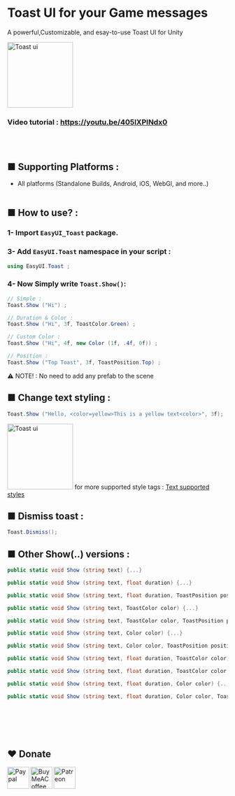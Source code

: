 # Toast UI for your Game messages
A powerful,Customizable, and esay-to-use Toast UI for Unity

<img src="https://www.mediafire.com/convkey/6af4/br7apcoostvua8mzg.jpg" alt="Toast ui" height="150" />

### Video tutorial : https://youtu.be/405lXPINdx0
<br><br>
## ■ Supporting Platforms :
- All platforms (Standalone Builds, Android, iOS, WebGl, and more..)
<br><br>
## ■ How to use?  :
### 1- Import ```EasyUI_Toast``` package.
### 3- Add ```EasyUI.Toast``` namespace in your script :
```c#
using EasyUI.Toast ;
```
### 4- Now Simply write ```Toast.Show()```:
```c#
// Simple :
Toast.Show ("Hi") ;

// Duration & Color :
Toast.Show ("Hi", 3f, ToastColor.Green) ;

// Custom Color :
Toast.Show ("Hi", 4f, new Color (1f, .4f, 0f)) ;

// Position :
Toast.Show ("Top Toast", 3f, ToastPosition.Top) ;
```
⚠️ NOTE! : No need to add any prefab to the scene

## ■ Change text styling :
```c#
Toast.Show ("Hello, <color=yellow>This is a yellow text<color>", 3f);
```
<img src="https://www.mediafire.com/convkey/336a/c3pmudunpkuhbvb7g.jpg" alt="Toast ui" height="150" />
for more supported style tags : <a href="https://docs.unity3d.com/Packages/com.unity.ugui@1.0/manual/StyledText.html">Text supported styles</a>

## ■ Dismiss toast :
```c#
Toast.Dismiss();
```

## ■ Other Show(..) versions :
```c#
public static void Show (string text) {...}

public static void Show (string text, float duration) {...}

public static void Show (string text, float duration, ToastPosition position) {...}

public static void Show (string text, ToastColor color) {...}

public static void Show (string text, ToastColor color, ToastPosition position) {...}

public static void Show (string text, Color color) {...}

public static void Show (string text, Color color, ToastPosition position) {...}

public static void Show (string text, float duration, ToastColor color) {...}

public static void Show (string text, float duration, ToastColor color, ToastPosition position) {...}

public static void Show (string text, float duration, Color color) {...}

public static void Show (string text, float duration, Color color, ToastPosition position) {...}
```



<br><br>
<br><br>
## ❤️ Donate

<a href="https://paypal.me/hamzaherbou" title="https://paypal.me/hamzaherbou" target="_blank"><img align="left" height="50" src="https://www.mediafire.com/convkey/72dc/iz78ys7vtfsl957zg.jpg" alt="Paypal"></a>

<a href="https://www.buymeacoffee.com/hamzaherbou" title="https://www.buymeacoffee.com/hamzaherbou" target="_blank"><img align="left" height="50" src="https://www.mediafire.com/convkey/66bc/dg3xdk96km1pt7gzg.jpg" alt="BuyMeACoffee"></a>

<a href="https://patreon.com/herbou" title="https://patreon.com/herbou" target="_blank"><img align="left" height="50" src="https://www.mediafire.com/convkey/57b1/0h171bqmdesoljczg.jpg" alt="Patreon"></a>
